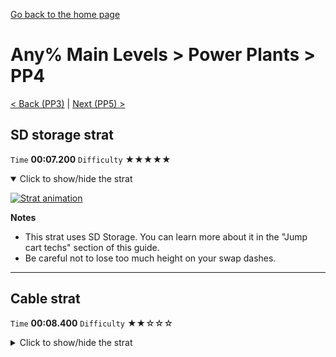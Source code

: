 [Go back to the home page](https://github.com/Doublevil/scbspeedrun)

# Any% Main Levels > Power Plants > PP4

[< Back (PP3)](https://github.com/Doublevil/scbspeedrun/blob/main/levels/any_ml/pp/PP3.md) | [Next (PP5) >](https://github.com/Doublevil/scbspeedrun/blob/main/levels/any_ml/pp/PP5.md)

## SD storage strat

`Time` **00:07.200** `Difficulty` ★★★★★
<details open>
  <summary>Click to show/hide the strat</summary>

  [![Strat animation](https://github.com/Doublevil/scbspeedrun/blob/main/media/levels/pp/PP4_SDStrat.webp)](https://github.com/Doublevil/scbspeedrun/blob/main/media/levels/pp/PP4_SDStrat.mp4?raw=true)

  **Notes**
  - This strat uses SD Storage. You can learn more about it in the "Jump cart techs" section of this guide.
  - Be careful not to lose too much height on your swap dashes.
</details>

---
## Cable strat

`Time` **00:08.400** `Difficulty` ★★☆☆☆
<details>
  <summary>Click to show/hide the strat</summary>

  [![Strat animation](https://github.com/Doublevil/scbspeedrun/blob/main/media/levels/pp/PP4_HookingStrat.webp)](https://github.com/Doublevil/scbspeedrun/blob/main/media/levels/pp/PP4_HookingStrat.mp4?raw=true)

  **Notes**
  - Just be careful with the timing on the two first hooks. If you miss a hook, be ready to switch to triple jump to recover.
</details>

